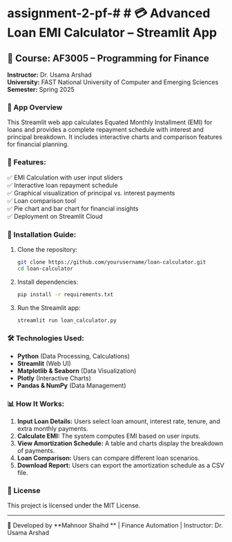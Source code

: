 # assignment-2-pf-# # 💳 Advanced Loan EMI Calculator – Streamlit App

## 📌 Course: AF3005 – Programming for Finance
**Instructor:** Dr. Usama Arshad  
**University:** FAST National University of Computer and Emerging Sciences  
**Semester:** Spring 2025  

### 📍 App Overview
This Streamlit web app calculates Equated Monthly Installment (EMI) for loans and provides a complete repayment schedule with interest and principal breakdown. It includes interactive charts and comparison features for financial planning.

### 🎯 Features:
✅ EMI Calculation with user input sliders  
✅ Interactive loan repayment schedule  
✅ Graphical visualization of principal vs. interest payments  
✅ Loan comparison tool  
✅ Pie chart and bar chart for financial insights  
✅ Deployment on Streamlit Cloud  

### 📂 Installation Guide:
1. Clone the repository:
   ```bash
   git clone https://github.com/yourusername/loan-calculator.git
   cd loan-calculator
   ```
2. Install dependencies:
   ```bash
   pip install -r requirements.txt
   ```
3. Run the Streamlit app:
   ```bash
   streamlit run loan_calculator.py
   ```

### 🛠️ Technologies Used:
- **Python** (Data Processing, Calculations)
- **Streamlit** (Web UI)
- **Matplotlib & Seaborn** (Data Visualization)
- **Plotly** (Interactive Charts)
- **Pandas & NumPy** (Data Management)

### 📊 How It Works:
1. **Input Loan Details:** Users select loan amount, interest rate, tenure, and extra monthly payments.
2. **Calculate EMI:** The system computes EMI based on user inputs.
3. **View Amortization Schedule:** A table and charts display the breakdown of payments.
4. **Loan Comparison:** Users can compare different loan scenarios.
5. **Download Report:** Users can export the amortization schedule as a CSV file.

### 📜 License
This project is licensed under the MIT License.

---
🚀 Developed by **Mahnoor Shaihd ** | Finance Automation | Instructor: Dr. Usama Arshad

 
